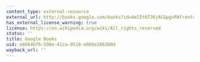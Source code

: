 ```yaml
---
content_type: external-resource
external_url: http://books.google.com/books?id=AmlEt6TJ6jAC&pg=PAfrontcover
has_external_license_warning: true
license: https://en.wikipedia.org/wiki/All_rights_reserved
status: ''
title: Google Books
uid: e8664bf6-598e-41ca-9518-e066e286300d
wayback_url: ''
---
```

